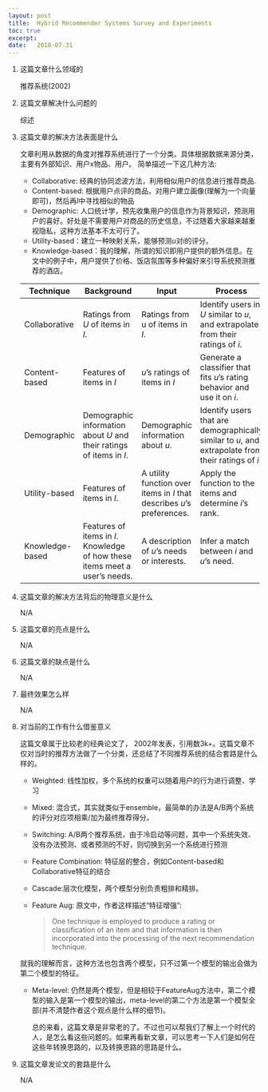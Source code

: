 ```yaml
---
layout: post
title:  Hybrid Recommender Systems Survey and Experiments
toc: true 
excerpt: 
date:   2018-07-31
---
```


1. 这篇文章什么领域的

    推荐系统(2002)

2. 这篇文章解决什么问题的

    综述

3. 这篇文章的解决方法表面是什么

    文章利用从数据的角度对推荐系统进行了一个分类。具体根据数据来源分类，主要有外部知识、用户x物品、用户。
    简单描述一下这几种方法:

    - Collaborative: 经典的协同滤波方法，利用相似用户的信息进行推荐商品.
    - Content-based: 根据用户点评的商品，对用户建立画像(理解为一个向量即可)，然后再$I$中寻找相似的物品
    - Demographic: 人口统计学，预先收集用户的信息作为背景知识，预测用户的喜好。好处是不需要用户对商品的历史信息，不过随着大家越来越重视隐私，这种方法基本不太可行了。
    - Utility-based：建立一种映射关系，能够预测$u$对$i$的评分。
    - Knowledge-based：我的理解，所谓的知识即用户提供的额外信息。在文中的例子中，用户提供了价格、饭店氛围等多种偏好来引导系统预测推荐的酒店。

    | Technique        | Background                                                   | Input                                                        | Process                                                      |
    | ---------------- | ------------------------------------------------------------ | ------------------------------------------------------------ | ------------------------------------------------------------ |
    | Collaborative    | Ratings from $U$ of items in $I$.                            | Ratings from u of items in $I$.                              | Identify users in $U$ similar to $u$, and extrapolate from their ratings of $i$. |
    | Content-based    | Features of items in $I$                                     | $u$’s ratings of items in $I$                                | Generate a classifier that fits $u$’s rating behavior and use it on $i$. |
    | Demographic      | Demographic information about $U$ and their ratings of items in $I$. | Demographic information about $u$.                           | Identify users that are demographically similar to $u$, and extrapolate from their ratings of $i$. |
    | Utility-based    | Features of items in $I$.                                    | A utility function over items in $I$ that describes $u$’s preferences. | Apply the function to the items and determine $i$’s rank.    |
    | Knowledge- based | Features of items in $I$. Knowledge of how these items meet a user’s needs. | A description of $u$’s needs or interests.                   | Infer a match between $i$ and $u$’s need.                    |

    

4. 这篇文章的解决方法背后的物理意义是什么

    N/A

5. 这篇文章的亮点是什么

    N/A

6. 这篇文章的缺点是什么

    N/A

7. 最终效果怎么样

    N/A

8. 对当前的工作有什么借鉴意义

    这篇文章属于比较老的经典论文了， 2002年发表，引用数3k+。这篇文章不仅对当时的推荐方法做了一个分类，还总结了不同推荐系统的结合套路是什么样的。

    - Weighted: 线性加权，多个系统的权重可以随着用户的行为进行调整、学习

    - Mixed: 混合式，其实就类似于ensemble，最简单的办法是A/B两个系统的评分对应项相乘/加为最终推荐得分。

    - Switching: A/B两个推荐系统，由于冷启动等问题，其中一个系统失效、没有办法预测、或者预测的不好，则切换到另一个系统进行预测

    - Feature Combination: 特征层的整合，例如Content-based和Collaborative特征的结合

    - Cascade:层次化模型，两个模型分别负责粗排和精排。

    - Feature Aug: 原文中，作者这样描述“特征增强”:

      > One technique is employed to produce a rating or classification of an item and that information is then incorporated into the processing of the next recommendation technique. 

    就我的理解而言，这种方法也包含两个模型，只不过第一个模型的输出会做为第二个模型的特征。
    - Meta-level: 仍然是两个模型，但是相较于FeatureAug方法中，第二个模型的输入是第一个模型的输出，meta-level的第二个方法是第一个模型全部(并不清楚作者这个观点是什么样的细节)。

      

      总的来看，这篇文章是非常老的了。不过也可以帮我们了解上一个时代的人，是怎么看这些问题的。如果再看新文章，可以思考一下人们是如何在这些年转换思路的，以及转换思路的思路是什么。

9. 这篇文章发论文的套路是什么

    N/A

